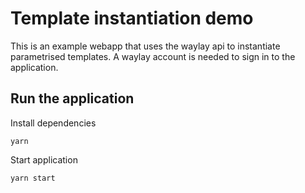 # Template instantiation demo
This is an example webapp that uses the waylay api to instantiate parametrised templates.
A waylay account is needed to sign in to the application.

## Run the application

Install dependencies
```
yarn
```
Start application 
```
yarn start
```